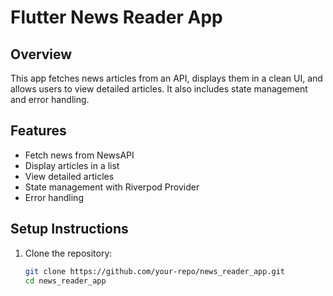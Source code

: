 
# Flutter News Reader App

## Overview
This app fetches news articles from an API, displays them in a clean UI, and allows users to view detailed articles. It also includes state management and error handling.

## Features
- Fetch news from NewsAPI
- Display articles in a list
- View detailed articles
- State management with Riverpod Provider
- Error handling

## Setup Instructions
1. Clone the repository:
   ```bash
   git clone https://github.com/your-repo/news_reader_app.git
   cd news_reader_app
